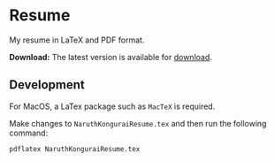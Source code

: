 # Resume

My resume in LaTeX and PDF format.

**Download:** The latest version is available for [download](https://github.com/naruthk/resume/raw/main/NaruthKonguraiResume.pdf).

## Development

For MacOS, a LaTex package such as `MacTeX` is required.

Make changes to `NaruthKonguraiResume.tex` and then run the following command:

```bash
pdflatex NaruthKonguraiResume.tex
```
